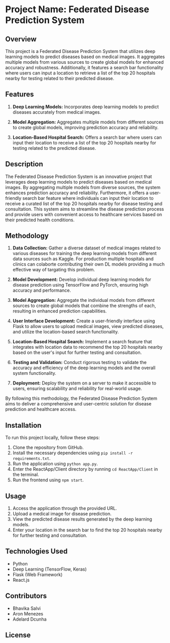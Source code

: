 # Project Name: Federated Disease Prediction System

## Overview
This project is a Federated Disease Prediction System that utilizes deep learning models to predict diseases based on medical images. It aggregates multiple models from various sources to create global models for enhanced accuracy and robustness. Additionally, it features a search bar functionality where users can input a location to retrieve a list of the top 20 hospitals nearby for testing related to their predicted disease.

## Features
1. **Deep Learning Models:** Incorporates deep learning models to predict diseases accurately from medical images.
   
2. **Model Aggregation:** Aggregates multiple models from different sources to create global models, improving prediction accuracy and reliability.
   
3. **Location-Based Hospital Search:** Offers a search bar where users can input their location to receive a list of the top 20 hospitals nearby for testing related to the predicted disease.

## Description
The Federated Disease Prediction System is an innovative project that leverages deep learning models to predict diseases based on medical images. By aggregating multiple models from diverse sources, the system enhances prediction accuracy and reliability. Furthermore, it offers a user-friendly search bar feature where individuals can input their location to receive a curated list of the top 20 hospitals nearby for disease testing and consultation. This system aims to streamline the disease prediction process and provide users with convenient access to healthcare services based on their predicted health conditions.

## Methodology
1. **Data Collection:** Gather a diverse dataset of medical images related to various diseases for training the deep learning models from different data sources such as Kaggle. For production multiple hospitals and clinics can colaborte contributing their own DL models providing a much effective way of targating this problem.
   
2. **Model Development:** Develop individual deep learning models for disease prediction using TensorFlow and PyTorch, ensuring high accuracy and performance.
   
3. **Model Aggregation:** Aggregate the individual models from different sources to create global models that combine the strengths of each, resulting in enhanced prediction capabilities.
   
4. **User Interface Development:** Create a user-friendly interface using Flask to allow users to upload medical images, view predicted diseases, and utilize the location-based search functionality.
   
5. **Location-Based Hospital Search:** Implement a search feature that integrates with location data to recommend the top 20 hospitals nearby based on the user's input for further testing and consultation.
   
6. **Testing and Validation:** Conduct rigorous testing to validate the accuracy and efficiency of the deep learning models and the overall system functionality.
   
7. **Deployment:** Deploy the system on a server to make it accessible to users, ensuring scalability and reliability for real-world usage.

By following this methodology, the Federated Disease Prediction System aims to deliver a comprehensive and user-centric solution for disease prediction and healthcare access.


## Installation
To run this project locally, follow these steps:
1. Clone the repository from GitHub.
2. Install the necessary dependencies using `pip install -r requirements.txt`.
3. Run the application using `python app.py`.
4. Enter the ReactApp/Client directory by running `cd ReactApp/Client` in the terminal.
4. Run the frontend using  `npm start`.

## Usage
1. Access the application through the provided URL.
2. Upload a medical image for disease prediction.
3. View the predicted disease results generated by the deep learning models.
4. Enter your location in the search bar to find the top 20 hospitals nearby for further testing and consultation.

## Technologies Used
- Python
- Deep Learning (TensorFlow, Keras)
- Flask (Web Framework)
- React.js

## Contributors
- Bhavika Salvi
- Aron Menezes
- Adelard Dcunha

## License
<!-- This project is licensed under the [License Name]. See the LICENSE file for more details. -->